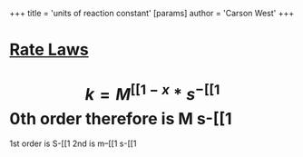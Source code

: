 +++
 title = 'units of reaction constant'
[params]
	author = 'Carson West'
+++
# [Rate Laws](./../rate-laws/)

#  $$  k = M^{[[1-x}*s^{-[[1} $$  0th order therefore is M s-[[1
1st order is S-[[1
2nd is m–[[1 s-[[1